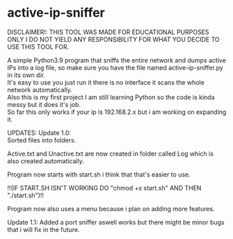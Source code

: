 # active-ip-sniffer


DISCLAIMER!: THIS TOOL WAS MADE FOR EDUCATIONAL PURPOSES ONLY I DO NOT YIELD ANY RESPONSIBILITY FOR WHAT YOU DECIDE TO USE THIS TOOL FOR.


A simple Python3.9 program that sniffs the entire network and dumps active IPs into a log file, so make sure you have the file named active-ip-sniffer.py in its own dir.  
It's easy to use you just run it there is no interface it scans the whole network automatically.  
Also this is my first project I am still learning Python so the code is kinda messy but it does it's job.  
So far this only works if your ip is 192.168.2.x but i am working on expanding it.  


UPDATES:
Update 1.0:  
   Sorted files into folders.  
     
   Active.txt and Unactive.txt are now created in folder called Log which is also created automatically.   
    
   Program now starts with start.sh i think that that's easier to use.  
    
   !!(IF START.SH ISN'T WORKING DO "chmod +x start.sh" AND THEN "./start.sh")!!  
    
   Program now also uses a menu because i plan on adding more features.  
   
Update 1.1:
   Added a port sniffer aswell works but there might be minor bugs that i will fix in the future.
    

